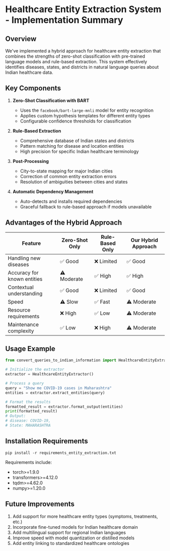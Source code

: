 # Healthcare Entity Extraction System - Implementation Summary

## Overview

We've implemented a hybrid approach for healthcare entity extraction that combines the strengths of zero-shot classification with pre-trained language models and rule-based extraction. This system effectively identifies diseases, states, and districts in natural language queries about Indian healthcare data.

## Key Components

1. **Zero-Shot Classification with BART**

   - Uses the `facebook/bart-large-mnli` model for entity recognition
   - Applies custom hypothesis templates for different entity types
   - Configurable confidence thresholds for classification

2. **Rule-Based Extraction**

   - Comprehensive database of Indian states and districts
   - Pattern matching for disease and location entities
   - High precision for specific Indian healthcare terminology

3. **Post-Processing**

   - City-to-state mapping for major Indian cities
   - Correction of common entity extraction errors
   - Resolution of ambiguities between cities and states

4. **Automatic Dependency Management**
   - Auto-detects and installs required dependencies
   - Graceful fallback to rule-based approach if models unavailable

## Advantages of the Hybrid Approach

| Feature                     | Zero-Shot Only | Rule-Based Only | Our Hybrid Approach |
| --------------------------- | -------------- | --------------- | ------------------- |
| Handling new diseases       | ✅ Good        | ❌ Limited      | ✅ Good             |
| Accuracy for known entities | ⚠️ Moderate    | ✅ High         | ✅ High             |
| Contextual understanding    | ✅ Good        | ❌ Limited      | ✅ Good             |
| Speed                       | ⚠️ Slow        | ✅ Fast         | ⚠️ Moderate         |
| Resource requirements       | ❌ High        | ✅ Low          | ⚠️ Moderate         |
| Maintenance complexity      | ✅ Low         | ❌ High         | ⚠️ Moderate         |

## Usage Example

```python
from convert_queries_to_indian_information import HealthcareEntityExtractor

# Initialize the extractor
extractor = HealthcareEntityExtractor()

# Process a query
query = "Show me COVID-19 cases in Maharashtra"
entities = extractor.extract_entities(query)

# Format the results
formatted_result = extractor.format_output(entities)
print(formatted_result)
# Output:
# disease: COVID-19,
# State: MAHARASHTRA
```

## Installation Requirements

```
pip install -r requirements_entity_extraction.txt
```

Requirements include:

- torch>=1.9.0
- transformers>=4.12.0
- tqdm>=4.62.0
- numpy>=1.20.0

## Future Improvements

1. Add support for more healthcare entity types (symptoms, treatments, etc.)
2. Incorporate fine-tuned models for Indian healthcare domain
3. Add multilingual support for regional Indian languages
4. Improve speed with model quantization or distilled models
5. Add entity linking to standardized healthcare ontologies
